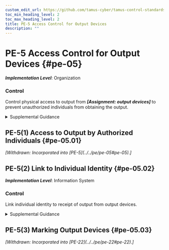 ```yaml
---
custom_edit_url: https://github.com/tamus-cyber/tamus-control-standards/tree/main/content/tamus.edu/TAMUS_profile.xml
toc_min_heading_level: 2
toc_max_heading_level: 2
title: PE-5 Access Control for Output Devices
description: ""
---
```


# PE-5 Access Control for Output Devices {#pe-05}

_**Implementation Level**_: Organization

### Control

Control physical access to output from <strong> <em>[Assignment: output devices]</em> </strong> to prevent unauthorized individuals from obtaining the output.

<details>
  <summary>Supplemental Guidance</summary>

Controlling physical access to output devices includes placing output devices in locked rooms or other secured areas with keypad or card reader access controls and allowing access to authorized individuals only, placing output devices in locations that can be monitored by personnel, installing monitor or screen filters, and using headphones. Examples of output devices include monitors, printers, scanners, audio devices, facsimile machines, and copiers.

</details>

## PE-5(1) Access to Output by Authorized Individuals {#pe-05.01}


<prop xmlns="http://csrc.nist.gov/ns/oscal/1.0" name="status" value="withdrawn">
               <em>[Withdrawn: Incorporated into [PE-5](../../pe/pe-05#pe-05).]</em>
            </prop>
            

## PE-5(2) Link to Individual Identity {#pe-05.02}

_**Implementation Level**_: Information System

### Control

Link individual identity to receipt of output from output devices.

<details>
  <summary>Supplemental Guidance</summary>

Methods for linking individual identity to the receipt of output from output devices include installing security functionality on facsimile machines, copiers, and printers. Such functionality allows organizations to implement authentication on output devices prior to the release of output to individuals.

</details>

## PE-5(3) Marking Output Devices {#pe-05.03}


<prop xmlns="http://csrc.nist.gov/ns/oscal/1.0" name="status" value="withdrawn">
               <em>[Withdrawn: Incorporated into [PE-22](../../pe/pe-22#pe-22).]</em>
            </prop>
            


